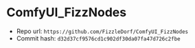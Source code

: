 # ComfyUI_FizzNodes
- Repo url: `https://github.com/FizzleDorf/ComfyUI_FizzNodes`
- Commit hash: `d32d37cf9576cd1c902df30da07fa47d726c2fbe`